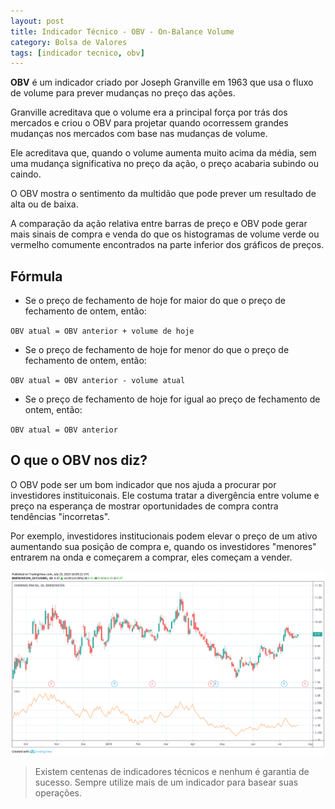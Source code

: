 ```yaml
---
layout: post
title: Indicador Técnico - OBV - On-Balance Volume
category: Bolsa de Valores
tags: [indicador tecnico, obv]
---
```


**OBV** é um indicador criado por Joseph Granville em 1963 que usa o fluxo de volume para prever mudanças no preço das ações.

Granville acreditava que o volume era a principal força por trás dos mercados e criou o OBV para projetar quando ocorressem grandes mudanças nos mercados com base nas mudanças de volume.

Ele acreditava que, quando o volume aumenta muito acima da média, sem uma mudança significativa no preço da ação, o preço acabaria subindo ou caindo.

O OBV mostra o sentimento da multidão que pode prever um resultado de alta ou de baixa.

A comparação da ação relativa entre barras de preço e OBV pode gerar mais sinais de compra e venda do que os histogramas de volume verde ou vermelho comumente encontrados na parte inferior dos gráficos de preços.

## Fórmula

- Se o preço de fechamento de hoje for maior do que o preço de fechamento de ontem, então:

`OBV atual = OBV anterior + volume de hoje`

- Se o preço de fechamento de hoje for menor do que o preço de fechamento de ontem, então:

`OBV atual = OBV anterior - volume atual`

- Se o preço de fechamento de hoje for igual ao preço de fechamento de ontem, então:

`OBV atual = OBV anterior`

## O que o OBV nos diz?

O OBV pode ser um bom indicador que nos ajuda a procurar por investidores instituiconais. Ele costuma tratar a divergência entre volume e preço na esperança de mostrar oportunidades de compra contra tendências "incorretas".

Por exemplo, investidores institucionais podem elevar o preço de um ativo aumentando sua posição de compra e, quando os investidores "menores" entrarem na onda e começarem a comprar, eles começam a vender.

![](../../../images/usim5-obv.png)

> Existem centenas de indicadores técnicos e nenhum é garantia de sucesso. Sempre utilize mais de um indicador para basear suas operações.